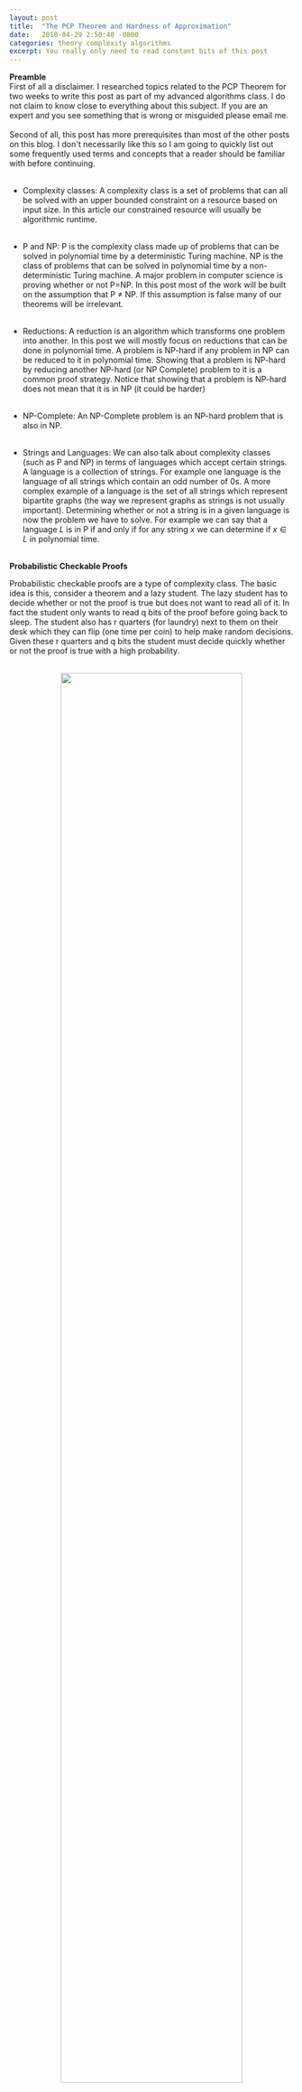```yaml
---
layout: post
title:  "The PCP Theorem and Hardness of Approximation"
date:   2018-04-29 2:50:40 -0800
categories: theory complexity algorithms
excerpt: You really only need to read constant bits of this post
---
```


**Preamble**<br>
First of all a disclaimer. I researched topics related to the PCP Theorem for two weeks to write this post as part of my advanced algorithms class. I do not claim to know close to everything about this subject. If you are an expert and you see something that is wrong or misguided please email me. <br><br> Second of all, this post has more prerequisites than most of the other posts on this blog. I don't necessarily like this so I am going to quickly list out some frequently used terms and concepts that a reader should be familiar with before continuing. <br><br>


- Complexity classes: A complexity class is a set of problems that can all be solved with an upper bounded constraint on a resource based on input size. In this article our constrained resource will usually be algorithmic runtime. <br><br>

- P and NP: P is the complexity class made up of problems that can be solved in polynomial time by a deterministic Turing machine. NP is the class of problems that can be solved in polynomial time by a non-deterministic Turing machine. A major problem in computer science is proving whether or not P=NP. In this post most of the work will be built on the assumption that P $\neq$ NP. If this assumption is false many of our theorems will be irrelevant. <br><br>

- Reductions: A reduction is an algorithm which transforms one problem into another. In this post we will mostly focus on reductions that can be done in polynomial time. A problem is NP-hard if any problem in NP can be reduced to it in polynomial time. Showing that a problem is NP-hard by reducing another NP-hard (or NP Complete) problem to it is a common proof strategy. Notice that showing that a problem is NP-hard does not mean that it is in NP (it could be harder)<br><br>

- NP-Complete: An NP-Complete problem is an NP-hard problem that is also in NP. <br><br>

- Strings and Languages: We can also talk about complexity classes (such as P and NP) in terms of languages which accept certain strings. A language is a collection of strings. For example one language is the language of all strings which contain an odd number of 0s. A more complex example of a language is the set of all strings which represent bipartite graphs (the way we represent graphs as strings is not usually important). Determining whether or not a string is in a given language is now the problem we have to solve. For example we can say that a language $L$ is in P if and only if for any string $x$ we can determine if $x \in L$ in polynomial time. <br><br>

**Probabilistic Checkable Proofs** <br>

Probabilistic checkable proofs are a type of complexity class. The basic idea is this, consider a theorem and a lazy student. The lazy student has to decide whether or not the proof is true but does not want to read all of it. In fact the student only wants to read q bits of the proof before going back to sleep. The student also has r quarters (for laundry) next to them on their desk which they can flip (one time per coin) to help make random decisions. Given these r quarters and q bits the student must decide quickly whether or not the proof is true with a high probability. <br><br>

<p align="center">
	<img src="/images/pcp_verifier.png" width="80%" > 
</p>

More formally we will first define a probabilistic polynomial time verifier for a language L as follows: <br>
The verifier takes a string x and a proof (that x is in L) as input. The verifier gets to read $q$ bits of the proof and $r$ random bits (drawn from a uniform distribution). Using these two pieces of information the verifier must then decide in polynomial time whether or not x is in L. <br><br>
Define the complexity class PCP(r, q) as follows: <br>
Let L be a language and v be a probabilistic polynomial time verifier which can read q bits of a proof and has access to string of r random bits drawn from a uniform distribution. Then language L is in $PCP(r,q)$ if and only if <br>
Completeness: For every $x \in L$, there exists a proof that $x \in L$ which v accepts with probability 1 <br>
Soundness: For every $x \not\in L$, v accepts all proofs that $x \in L$ with probability at most $\frac{1}{2}$ <br><br>
What does this mean? To gain a basic understanding lets look at some simple edge cases:<br><br>

- $PCP(0,0) = P$ (Claim 1)<br><br>
Notice $P \subseteq PCP(0,0)$ Let L be any language in P. Since our verifier has polynomial arbitrary steps of computation we can verify that any $x \in P$ with probability 1 without a proof or any randomness by replicating the polynomial time solver for L. Also notice $PCP(0,0) \subseteq P$ because there is no randomness or proof to use. If we could accept any language $L' \not\in P$ then we would have a deterministic polynomial time algorithm which told us if any $x$ was in $L'$. This algorithm creates a contradiction because by definition of $L'$ there is no polynomial time algorithm to determine if any arbitrary string $x$ is in $L'$. $\square$ <br><br>

- $PCP(0, O(1)) = P$ (Claim 2)<br><br>
To show $P \subseteq PCP(0, O(1))$ we can use claim 1 and notice that $P \subseteq PCP(0, 0) \subseteq PCP(0, O(1))$. Now all we have to show is that $PCP(0, O(1)) \subseteq P$. We will use a similar strategy to last time but with a few tweaks. Let's pretend there is a language $L' \not\in P$ but $L' \in PCP(0,O(1))$. In this case we know there is a way to check deterministically in polynomial time whether any $x \in L'$ by only reading a constant number of bits of the proof. Let's call this constant c. One important fact is that c is the same for every $x$. Therefore we can run our polynomial time algorithm on each of the $2^c$ possible bits of the proof in polynomial time (with respect to the size of $x$). If one of these combinations of bits gets accepted then we know $x \in L'$ (completeness) otherwise we know $x \not\in L'$ (soundness). Therefore we have just built a polynomial time algorithm to check if $x$ is in $L'$. This algorithm creates a contradiction because by definition $L'$ there is no polynomial time algorithm to determine if any arbitrary string $x$ is in $L'$. $\square$ <br><br>

- $PCP(O(\mbox{log n}), 0) = P$ (Claim 3) <br><br>
As with the claim 2, we can show  $P \subseteq PCP(0, O(1)$ by observing that, $P \subseteq PCP(0,0) \subseteq PCP(O(\mbox{log n}), 0)$. To show $PCP(O(\mbox{log n}),0) \subseteq P$ we will have to again tweak our strategy from before. As before consider an $L' \not\in P$ but $L' \in PCP(O(\mbox{log n},0)$. Unlike last time our verifier's algorithm is not deterministic. However we can make it deterministic by running our verifier's algorithm on every possible random string of r bits. We know that r is $O(\mbox{log n})$ so there are $2^{r}$ combinations which is at most $2^{O(\mbox{log n})} = O(n)$. So we just have to run our polynomial verifier algorithm on a linear number of different random bit strings which gives us a deterministic polynomial time algorithm to check if any $x \in L'$. $\square$ <br><br>

So after looking at all of these cases, what do we think $PCP(O(log n), O(1))$ equals?

PCP Theorem: $PCP(O(log n), O(1)) = NP$ <br><br>

This means that for any decision problem in NP, we can construct a small probabilistic polynomial time verifier which can solve the decision problem up to soundness by at most looking at constant bits of an argument about what the answer is far faster than we could solve the problem deterministically.
Seems surprising, right? We will not prove this theorem in this post but we will use it to show some results about how hard it is to approximate certain NP-Complete problems.<br><br>

**MAX-3SAT**<br>
3SAT is a famous NP-Complete Problem. It goes like this: <br/>
Take a set of m variables and n clauses. Each clause has exactly three literals (variables which may be negated) in it all of them are or'ed together. We then take the conjunction of all of the clauses together. This expression is said to be in 3 conjunctive normal form (3CNF). Here is an example of a 3CNF expression, <br><br>
<div style="text-align:center;">$$(x_1 \lor x_2 \lor x_3) \land (\bar x_4 \lor x_1 \lor x_3) \land (\bar x_3 \lor \bar x_2 \lor x_4)$$</div> <br>
 The classical 3SAT problem asks if all of the clauses can be simultaneously satisfied.  <br/>
However sometimes we can't satisfy all of the clauses. MAX-3SAT an optimization problem in which we are given an 3CNF expression and we try to find the maximum number of clauses which can all be satisfied together. <br/><br/>
Since MAX-3SAT is NP-Complete we know that we cannot solve it exactly in polynomial time unless P=NP. But what if we could get close? <br /><br />
We say that an problem has a polynomial time approximation scheme (PTAS) if for all $\epsilon > 0$ we can approximate the problem in polynomial time within a factor of $\epsilon$ of the optimal solution. It is important to note however that the runtime of a PTAS must only be polynomial in terms of n (the size of the input) and could be different for different epsilons. For example $O(n^\frac{1}{\epsilon})$ is still polynomial in terms of n. Polynomial time approximation schemes are the only way forward for some NP-Hard problems such as Knapsack and Load Balancing. Sadly, MAX-3SAT has no PTAS. <br /><br />


**Theorem:** $NP \subseteq PCP(log(n), O(1))$ (PCP Theorem) implies that MAX-3SAT is inapproximable in polynomial time within some $\epsilon > 0$ unless P=NP. <br /><br />
<p style="display:inline;">Assume we have a polynomial time approximation scheme for MAX-3SAT. We will show that using this PTAS for MAX-3SAT and a fixed $\epsilon$ we can solve <b>any</b> NP complete decision problem in polynomial time. Let $L$ be the language of strings which satisfy your favorite NP- Complete decision problem. Let $x$ be a string of any size n. We want to know if $x$ is in $L$. Since $L \in PCP(log(n), O(1))$ there is an verifier which takes $x$, log n bits of randomness and a proof that $x \in L$. The verifier reads c (a constant) bits of the proof and then decides whether or not $x$ is in $L$. The completeness property of the verifier says that if $x \in L$ then there is a proof that we can give the verifier so that it will always return true. The soundness property says that if $x \not \in L$ then for every proof the verifier will return true less than half of the time. <br> <br>
 For any random string of $O(log(n))$ bits r we can figure out in polynomial time which bits of the proof our verifier will check. Let $Q_r$ be a set of variables corresponding to the locations of each bit our verifier will check. Also define a set of 3CNF clauses $C_r$ with $Q_r$ as its variables. Together the clauses $C_r$ will mimic the output of our verifier (with random string r) when it reads the bits represented by the variables in $Q_r$. It's important that the number of clauses in any $C_r$ does not depend on the size of our input 
<details style="display:inline;">
	<summary>(details)</summary>
	<br>PCP says our verifier only needs to read a c bits of the proof no matter what the size of the input is. In the worst case we could write a CNF formula that maps every possible configuration of the c bits to true or false. In this case we have $2^c$ clauses with c variables per clause. It turns out that we can also translate every CNF instance into a 3CNF instance in polynomial time which means that we may end up with more clauses, but the the number of clauses will still only depend on c not n the size of the input. Therefore this construction is constant in time and space with respect to n. 
</details>.</p> <br>
Now define $Q$ to be the union of all sets $Q_r$ for every possible r and $C$ to be the union of $C_r$. One important fact is that the size of $Q$ and $C$ is linear with respect to n. This is because the size of each $Q_r$ and $C_r$ is a constant and the total number of possible strings r = $2^{O(log(n))} = O(n)$. So the size of $Q,C$ is at most $O(n)$.<br><br>

<p style="display:inline;">Finally create a 3CNF instance whose set of variables is $Q$, and whose set of clauses is the conjunction of all the clauses in $C$. Together all the variables in $Q$ represent a proof $\pi$ (or at least all the parts that our verifier could ever read) that $x \in L$. Each set of clauses $C_r$ represents the output of the verifier with a certain random string r given access to our proof $\pi$. Due to completeness, if $x$ is satisfiable then there is a proof $\pi$ such than all of the clauses will be satisfied <details style="display:inline;">
	<summary>(details)</summary>
	<br>Now this is not technically true since we may have broken our larger clauses in small 3CNF clauses. So for example if we broke one clause with 11 terms into 4 different 3CNF clauses then only one of those would have to be satisfied. In cases like this we count all these clauses as one (if one is satisfied then we are happy).<br><br>
</details>. If the proof is incorrect then due to soundness, less than half of the clauses will be satisfied for every proof. If $\epsilon$ is small enough our PTAS have to satisfy more than half of the $C_r$s if and only if our $x$ is in $L$. Notice the same $\epsilon$ works no matter what $x$ is because the size of our construction did not depend on the n. Therefore, a PTAS for MAX-3SAT would give us a polynomial time algorithm to solve any NP Complete decision problem. $\square$</p> <br>

In short what we just did was assume that there was a PTAS for MAX-3SAT. Then we used this PTAS to construct a polynomial time deterministic solver for any NP-Complete decision problem. Because our PTAS takes polynomial time we know that its existence would prove P = NP which in our case is a contradiction (we assume P $\neq$ NP). Part of what makes this proof so cool is that the reduction doesn't change depending on what NP Complete decision problem we use. For maximum confusion I recommend using 3SAT. <br><br>

<!--<br />
**MAXSNP and Immediate consequences of our theorem**
One interesting and immediate consequence of our above theorem can be observed by looking at the class of problems MAXSNP. MAXSNP are NP-Hard optimization problems with the property that if there is an approximation for one of the problems, it can be used to approximate any of the other problems in the class. Many problems such as Independent Set and MAXCUT are in MAXSNP. Coincidently MAX-3SAT is also in MAXSNP. This is really interesting because from our above proof we have inadvertently just shown that everything else in MAXSNP has no PTAS.
<br><br>!-->

**The Hardness of Approximating Max Clique** <br/>
A clique is a set of vertices in a graph which are all connected to each other. The size of a clique is the number of vertices it contains. Here's an example of a clique of size 4 <br/>
<p align="center">
	<img src="/images/clique_4.png" width="30%" > 
</p>
Given a graph G the Max Clique problem is to find the largest clique in G. Max Clique is NP-Complete, which means that it cannot be solved exactly in polynomial time unless P=NP. But can we get close to the optimal solution? In a surprising twist just like MAX-3SAT, Max Clique does not have a PTAS. <br/><br>

**Theorem:** Max Clique is inapproximable in polynomial time within some $\epsilon > 0$ unless P=NP. <br><br>
To prove this statement we will show that Max Clique on a certain graph corresponds to MAX-3SAT so closely that if we had a PTAS for Max Clique we would have a PTAS for MAX-3SAT. Heres how we construct this graph. Given a set of $m$ clauses in 3CNF form, we can construct a graph G as follows. For each clause $c_k$ add 3 vertices each one representing a literal in that clause. For every vertex v connect v to every other vertex which is not part of the same clause and that does not represent a negation of the literal v represents. Here is an example of this construction with two clauses, <br>
<p align="center">
	<img src="/images/sat-to-mclique.png" width="65%" > 
</p>
Let's say we find a clique of size k in this graph.  Consider what would happen if we set the variables corresponding to each vertex in our clique to true (or false if they are negations) and all the other variables to false (or true if they are negations). We can do this with no conflicts because by our construction no two vertices in the clique are negations of each other. Also by construction each vertex is in a different clause so at least k different clauses are satisfied. <br>
Now consider $x$ an instance of MAX-3SAT. We know since MAX-3SAT has no PTAS $\exists \delta > 0$ such that we cannot approximate MAX-3SAT within $\delta$. Now choose let our PTAS be an $1+\epsilon$ approximation where $\epsilon < \delta$. We can turn our $x$ into a graph following our construction above. Notice that a $1 - \epsilon$ approximation of max clique gives us a $1 - \epsilon$ approximation for MAX-3SAT. This is a problem because we have just created a PTAS for MAX-3SAT.$\square$ <br> <br>

Okay, we can't do construct a PTAS, so we can't get as close as we want. What about approximating MAX Clique within some constant factor? Plenty of NP-Complete problems have a constant factor approximation including MAX-3SAT. As you may have guessed we won't be so lucky with Max Clique. <br><br>

**Theorem:** Max Clique has no constant factor approximation unless P = NP. <br><br>

Before we prove this theorem we have to build up some machinery on graphs. We will do this by defining the strong graph product. <br><br>
**Definition** The (strong) graph product on graphs $G = G_1 \bigotimes G_2$ is defined as follows: <br>
$V_G = V_{G_1} \times V_{G_2}$ (where $\times$ is the Cartesian product) <br>
$E_G = \\{(u_1,v_1), (u_2,v_2)\\}$ such that $(u_1, u_2) \in E_{G_1}$ or $u_1 = u_2, (v_1, v_2) \in E_{G_2}$ or $v_1 = v_2$ <br>
Here's an example,
<p align="center">
	<img src="/images/strong-graph-product.png" width="80%" > 
</p><br>
While this definition may seem daunting one can visualize it by imagining that we are putting a copy of $G_1$ at every vertex of $G_2$ then connecting the edges according to our edge rules. 
Look at the max clique size $\omega(G)$ for each graph in the drawing above: $$\omega(G_1) = 2, \omega(G_2) = 2, \omega(G_1 \bigotimes G_2) = 4$$ <br><br>
What can we make of this? It turns out that an important fact about graph products is,
<p style="display:inline;">
	<div style="text-align:center;">$\omega(G_1 \bigotimes G_2) = \omega(G_1)\omega(G_2)$</div>
<details style="display:inline;">
	<summary>(details)</summary>
	<br>Take the two largest cliques $C_1 \in G_1, C_2 \in G_2$. When we take the graph product $G'$ we place a copy of $G_1$ (including $C_1$) at each vertex in $G_2$. Now consider subgraph $G'$ made of the copies of $C_1$ placed at vertices that make up $C_2$. Consider any edge in G' between two vertices $\\{(u_1,v_1), (u_2,v_2)\\}$. Since $C_1$ and $C_2$ are cliques, $(u_1, u_2) \in E_{G_1}$ or $u_1 = u_2$. The same goes for $v_1$ and $v_2$. So our subgraph is entirely connected. The size of this subgraph is $\lvert C_1 \rvert \lvert C_2 \rvert$. Since this subgraph is a clique the max clique has size at least $\lvert C_1 \rvert \lvert C_2 \rvert = \omega(G_1)\omega(G_2)$.<br><br> Finally how do we know there is not a larger clique? Well let's reverse our logic. Suppose there is a clique $C' \in G'$ which is larger than $\omega(G_1)\omega(G_2)$. Then we can decompose this clique into one clique in $G_1$ and one in $G_2$. We must be able to do this decomposition because each of if one of the set of vertices that is part of this clique was not a clique itself then we would have a contradiction. 
	<br><br>
</details>.</p><br>

Now we return to showing that Max Clique has no constant approximation. Assume we have an $\alpha$-approximation for Max Clique. Now we know there $\exists \beta > 0$ such that Max Clique cannot be approximated within any factor larger than $\beta$ in polynomial time (Max Clique has not PTAS). Choose a $k$ such that $\beta^k < \alpha$. Take in a graph G. Compute $G^k$ by taking the repeated graph product. Now use our alpha approximation algorithm on $G^k$. Remember our fact from earlier, <br>
<div style="text-align:center;">$$\omega(G^k) = \omega(G)^k$$</div>
Let $C'$ denote the clique we found. Then we can say: <br>
<div style="text-align:center;">$$ \lvert C' \rvert = \alpha \omega(G^k) $$</div> 
This implies that there is a clique $C$ in our original graph such that:
<div style="text-align:center;">$$ \lvert C \rvert = \sqrt[k]{(\lvert C' \rvert)} = \sqrt[k]{(\alpha w(G^k))} = \sqrt[k]{(\alpha)}w(G)$$</div>
We know by our definition of k that:<br>
<div style="text-align:center;">$$ \sqrt[k]{(\alpha)}w(G) > \beta w(G) $$</div> 
Therefore we have just created a polynomial approximation for Max Clique within $\epsilon$. Unless P=NP this is a contradiction. $\square$ <br><br>
So it turns out that Max Clique is really bad. In fact the best results on the hardness of Max Clique indicate the the only approximation one can make is a clique of size one (i.e choosing a single vertex). <br> <br>

**Getting better hardness guarantees** <br>
So far, our results with the standard PCP Theorem have been quite cool. We have used a powerful tool to show that some NP-Complete Problems aren't just hard to solve exactly but are hard to approximate up to a certain point. One question is could we be more specific? It is simple to come up with a $\frac{7}{8}$-approximation algorithm for MAX-3SAT but can we do better? After the PCP Theorem was introduced, researchers have become less interested in proving that there is no PTAS for certain problems and more interested in optimal inapproximability. <br>
<br> **Definition** An optimal inapproximability result for a problem says there is both an algorithm which is an $\alpha$ approximation that problem as well as a proof that the problem cannot be approximated within a factor of $\alpha + \epsilon$ for any $\epsilon > 0$.<br><br>
While our classic PCP Theorem was enough to show many problems had no PTAS, it is not quite as simple to use for specific lower bounds. One way to get around this limitation is to define new versions of the PCP Theorem. One such theorem was posed by Johan Hastad: <br><br>
**Theorem (Hastad's 3 Bit PCP):**
For every $\delta > 0$ and $L \in NP$, there exists a PCP verifier (with $\mbox{log n}$ bits of randomness) such that L can be verified in three queries with completeness $(1 - \delta)$ and soundness at most $\frac{1}{2}+\delta$. Furthermore the tests are of the following form. Our verifier chooses a parity bit $b \in \\{0,1\\}$ and then takes the three bits it queries $q_1,q_2,q_3$ and returns true if:
<div style="text-align:center;">$$ q_1 + q_2 + q_3 = b \quad (\mbox{mod } 2)$$</div> <br>
A full proof of this theorem is beyond the scope of this post. However we will use this theorem to show optimal inapproxibility results for MAX-3SAT as well as a more specific approximation for Vertex Cover. <br><br>

**MAX-3LIN**<br>
The MAX-3LIN problem is defined as follows: <br>
Given a system of integral linear equations (mod 2) with a most 3 variables what is the maximum number of them which can be satisfied simultaneously? It's immediately apparent that this problem is closely related to Hastad's variant of the PCP Theorem. <br><br>

We can consider Hastad's PCP equivalent to the statement:<br>
<p style="display:inline;">For any $\epsilon > 0$ determining between two instance of MAX-E3LIN, one where at least $(1 - \epsilon)$ of the equations are satisfied and one where at most $\frac{1}{2}+\epsilon$ of the equations are satisfied is NP-Hard.<details style="display:inline;">
	<summary>(Details)</summary>
	If we had a polynomial time algorithm to tell the difference we use it to deterministically test if any string $x$ is in your favorite NP-Complete language L by building a system of equations (one for each possible random string) that mimic our Hastad PCPs output given that string. If we know we satisfied more than $\frac{1}{2}$ of the equations, by soundness we know $x$ must be in $L$, if we don't we know $x$ is not in $L$ by completeness. This argument is very similar to our proof that MAX-3SAT has no PTAS. 
</details><br></p>
 Now we will use this formulation to prove better approximation bounds for MAX-3SAT and Vertex Cover. We will call this problem, GAP-3LIN. The GAP part comes from the fact that the domain of all possible numbers of mutually solvable equations has a gap in the middle. In the two proofs we will exploit this gap to give better lower bounds than we would be able to obtain with just vanilla PCP.<br><br>

**Theorem:** MAX-3SAT cannot be approximated by a factor of $1 - (\frac{7}{8}+\epsilon)$ for any $\epsilon > 0$. <br>
To show this result we will reduce our gap GAP-E3LIN to MAX-3SAT. Given an equation:<br>
<div style="text-align:center;">$$ a+b+c = 0 $$</div>
We create the following four clauses:<br>
<div style="text-align:center;">$$ (\bar a\lor b \lor c) $$</div>
<div style="text-align:center;">$$ (a\lor \bar b \lor c) $$</div>
<div style="text-align:center;">$$ (a\lor b \lor \bar c) $$</div>
<div style="text-align:center;">$$ (\bar a\lor \bar b \lor \bar c) $$</div>
These clauses are important because all four are only satisfied if and only if $a+b+c = 0$ (we can do the same thing if the equation should sum to 1). Otherwise at most $\frac{3}{4}$ of the clauses are satisfiable. From our previous result we know that it is NP-Hard to distinguish between an instance of MAX-E3LIN where $\frac{1}{2}+\delta$ the equations are satisfied versus one where $1-\delta$ of the equations are satisfied for any $\delta > 0$. Consider a polynomial time algorithm Max-3SAT with an approximation ratio of $\alpha$. Take an instance $x$ of MAX-E3LIN and creates a 3CNF expression from it by doing the following. For each equation in $x$ create four clauses following our above model and then combine all of them into one large 3CNF instance. If we could satisfy a fraction of more than $1 - (\frac{1}{2} - \delta)\frac{1}{4}$ of the clauses we could determine between the two different types of GAP-E3LIN instances. Since this is true for all $\delta > 0$, we know that the largest valid value of $\delta$ is 0 (Unless P=NP). This gives us the following lower bound for MAX-3SAT: 
<div style="text-align:center;">$$1 - \frac{1}{8} = \frac{7}{8}$$</div> $\square$<br>

It turns out that the Hastad PCP Theorem is useful for more than just MAX-3SAT. Another problem which gives a specific constant bound with this theorem is vertex cover. <br><br>

**Vertex Cover**
Given a graph G we say that a vertex cover of G is a set of the vertices such that every vertex in the graph is directly connected to one of these vertices via and edge, The vertex cover problem is to find a minimum such vertex cover on G. <br><br>

**Independent Set**
It is useful to talk about independent set whenever we talk about vertex cover. Given a graph G, an Independent Set is a set of vertices which are not connected to each other. The Independent Set problem is to find the largest independent set in G. <br><br>

**Fact** One reason why these two problems are often presented together is because one is the complement of the other. That is to say let $I$ the maximum independent set in a graph and let $C$ the minimum vertex cover. $G - I = C$ (or the other way around). <br><br>

**Theorem:** Vertex Cover cannot be approximated within a factor of $\frac{7}{6} - \epsilon$ for any $\epsilon > 0$ unless P=NP. <br><br>
We again use the fact that GAP-3LIN is NP-Hard. Our goal is to use a $\frac{7}{6} - \epsilon$ approximation of Vertex Cover to solve GAP-3LIN. We just need a way to translate equations to graphs. We will do this using the following construction: <br>
Look at an equation of the form <br>
<div style="text-align:center;">$$x_1 + x_2 + x_3 = 0 \quad \mbox{mod } 2$$</div>
The first thing we can notice about it is that it has eight possible choices of values. Notice that half of them will satisfy the equation and half of them will not. Therefore for any equation of this form there are 4 ways to satisfy it. <br>
Now in our graph for each equation in our MAX-E3LIN instance we will create four different vertices, one for each of the valid solutions to the equation. We will connect all of them together as well as connecting them to each other vertex in the graph representing a logically incompatible solution to a different equation. When we are done there will be $4m$ vertices. <br><br>

<p align="center">
	<img src="/images/e3lin-to-vertex-cover.png" width="65%" > 
</p>

**Observation 1** If at least $(1-\epsilon)m$ of the equations of our GAP-E3LIN instance are satisfiable then our independent set is at least of size $(1-\epsilon)m$. This is because by construction of our graph, each satisfiable equation does not have an edge to any other mutually satisfiable equations because neither of them are different variable choices for the same equation and neither contradict each other. So since the maximum independent set is at least of size $(1 - \epsilon)m$, the minimum vertex cover will be at most of size $(3 + \epsilon)m$. <br><br>

**Observation 2** If at most $(\frac{1}{2} + \epsilon)m$ equations are mutually satisfiable, then our maximal independent set will be of size at most $(\frac{1}{2} + \epsilon)m$. To show this is true consider we will pretend we could have a larger independent set. Take $v$ a vertex in this independent set which does not represent one our our satisfiable equations. By the rules of our construction $v$ would also not conflict with any of the $(\frac{1}{2} + \epsilon)m$ mutually satisfiable equations of the other equations represented in the independent set. Therefore the existence of $v$ would imply there is another equation which could be mutually satisfied. This would contradict our assume that only $(\frac{1}{2} + \epsilon)m$ are mutually satisfiable. So we know that the maximum independent set size is at most $(\frac{1}{2} + \epsilon)m$. This implies that the minimum vertex cover size will be at least $(\frac{7}{2} - \epsilon)m$. <br><br>

The two observations we have just made help define the gap between vertex cover instances associated with each of the two cases. This means that if we can approximate the upper bound of the smaller case within a factor that is tight enough so our approximation does not overlap with the lower bound of the larger case then we can distinguish between the two cases. To formalize this assume that we have an algorithm which can approximate vertex cover to a factor of $\alpha$. For any $\epsilon > 0$ we know that unless we can solve GAP-3LIN in polynomial time: <br>
<div style="text-align:center;">$$\alpha (3 + \epsilon) > \frac{7}{2} - \epsilon$$</div>
<div style="text-align:center;">$$\alpha > \frac{\frac{7}{2} - \epsilon}{(3 + \epsilon)}$$</div>
This is to say that if $\alpha$ is too small than our smaller case and our larger case still be distinguished in our approximation. 
Because this is true for all $\epsilon > 0$ we can take the limit as $\epsilon \to 0$ to find an $\alpha$ that works for all cases: <br>
<div style="text-align:center;">$$\alpha = \frac{\frac{7}{2}}{3} = \frac{7}{6}$$ </div> $\square$<br>

**Let's Play a Game** <br>
Now we have seen some basic ideas such as gaps and simple graph operations as ways to prove hardness. One more common set of tools to show hardness of approximations is 2 Prover 1 Round Games. This last section aims to give some background on this problem. <br><br>
**Definition:** A 2 Prover 1 Round Game is a game played by two provers (players) with the following parameters: <br>
Two sets of questions: (one for each player) $X,Y$ <br>
A probability distribution: $\lambda$ over $X \times Y$ <br>
A set of answers: $A$ <br>
A verifier (acceptance predicate): $V:X\times Y \times A \times A$ <br>
A strategy for each player: $f_1:X \to A, f_2:Y \to A$ <br><br>
The rules of the game are as follows: <br>
The verifier picks two questions $(x, y) \in X \times Y$ from the distribution and asks x to player 1 and y to the player 2. <br>
Each player thinks of an answer to their respective questions $(a_1,a_2)$ by computing $a_1 = f_1(x), a_2 = f_2(y)$. <br>
The verifier takes both answers and the original questions $v(x,y,a_1,a_2)$ and returns either true or false. <br><br>
The goal of both players is to maximize $\omega(G)$ to be the optimal win probability for the game G. <br><br>
Also it is important that the two players cannot communicate during the game. <br>

You might be thinking, what kind of stupid game is this? Why don't computer scientists at least play something cool like Fort Night?
Well here's something kind of cool. We can formulate many problems as 2 Prover 1 Round Games. Let's give an example using good old 3SAT. <br><br>

Given a set of clauses $x$ in 3CNF form, consider the following 2P1R game: <br>
Let $X$ be the set of all clauses in $x$. <br>
Let $Y$ be the set of all variables in $x$. <br>
Let $\lambda$ be such the variable we draw from $Y$ will be in the clause drawn from $X$ (it will be one of the three of them with uniform probability). <br>
Our first prover will return an assignment $\alpha$ of variables satisfying the clause $c_j$ it was given. The second prover will return an assignment $\beta$ of $x_i$ the variable it was given. The verifier will return true if and only if $\beta$ matches the assignment given to the same variable in $\alpha$. <br><br>
Observation 1: If $x$ is fully satisfiable then both players just pick according to the satisfying assignment. In some cases there may be more than one satisfying assignment in which case both players can agree some sort of ordering scheme beforehand and pick the first one. <br><br>
<p style="display:inline;">Observation 2: If no satisfying assignment exists then every assignment fails to satisfy a certain factor of the clauses (let's call it $p$). Then the probability of failure will be at least $\frac{p}{3}$. 

Now there are several things that are interesting about this 2 prover round 1 game reduction. One is that we turned 3SAT which is a decision problem into a gap decision problem. The second thing which is related is that we can now start to talk about this game in terms of completeness and soundness. In a way this is starting to sound like the PCP Theorem. <br><br>
Another thing we could try is to play some kind of repeated game. One way we could do this is asking a series of questions, one after another. However it turns out to be more interesting to ask a bunch of questions at the same time (in parallel). We define a parallel n-repeated game $G^n$ for some 2P1R game G to be similar to G but each player reads a tuple of n questions and then outputs a tuple of n answers. The verifier accepts if and only if all the individual answers would be accepted by the verifier for G. So what can we say about these repeated games?<br><br>
**Theorem (Parallel Repetition Theorem):**  For all games $G$ if $\omega(G) = 1 - \delta$ then, <br>
<div style="text-align:center;">$$ \omega(G^n) \leq 2^{-\Omega(\delta^3 n)} $$</div>

While we will not go talk about this theorem much it is interesting because it can be used to decrease the size of gaps. In our 3-SAT game it is NP-Hard to distinguish between cases where we succeed with probability 1 and probability $1-\frac{p}{3}$. But what if we could make our gap smaller? This could potentially make it easier to show different approximations are hard. <br><br><br>

**Summary**<br>
In this post I have summarized my findings after researching the a few basic concepts surrounding the PCP Theorem. Throughout this post there are a few big ideas. First we looked at the PCP Theorem itself and the ideas of completeness and soundness. We played with a few toy cases to get a feel for what the statement was saying. Next we used the PCP Theorem to shows MAX-3SAT had no PTAS. In this proof we turned our random PCP verifier in to a deterministic instance of MAX-3SAT. Then we showed that using MAX-3SAT we could search for a proof that our statement was correct or not. We then used graphs and the self improvement property of the graph product to prove that Max Clique had no constant approximation. After that we looked at Hastad's 3 bit PCP and used it to get a few more specific bounds on MAX-3SAT and Vertex Cover. The most important part of these proofs were the gap preserving reduction from our GAP-MAX-E3LIN decision problem. Finally we looked at a totally different way of viewing everything as a game. These general proof strategies give us some tools to tackle inapproximability arguments. <br><br>

**Exercises to the Reader** <br><br>

<p style="display:inline;">1) Show $PCP(log(n), 1) = P?
<details style="display:inline;">
	<summary>(Hint)</summary>
	Think about our proof that MAX-3SAT has no PTAS.
</details><br></p>

<details style="display:inline;">
	<summary>Answer</summary>
	<br> As a proof of this consider our reduction in the proof for MAX-3SAT having no PTAS. We constructed a MAX-3SAT instance which checked if there was a (the bits of the proof were the variables) proof which could satisfy every one of the O(n) possible combinations of our O(log(n)) bits of randomness. The key was that we only had to have a constant number of variables because we only read a constant number of bits of the proof. Furthermore the size of our clauses was based on the number of bits we read. If we do this same construction here we will end up with an instance of MAX-1SAT which is solvable in polynomial time.
	<br><br>
</details><br>

2) We talked about MAX-E3LIN but never proved any hardness results for it. Use Hastad's PCP Theorem prove the following: <br>
**Theorem:** MAX-3LIN cannot be approximated by a factor of $\frac{1}{2}+\epsilon$ for any $\epsilon > 0$. <br>
<details style="display:inline;">
	<summary>Answer</summary>
	<br> Reduce the optimization version of MAX-E3LIN to the decision version using a gap preserving reduction.
	<br><br>
</details><br>

3) When the repeated version 2 Prover 1 Round Game was originally conceived it was conjectured that<br>
<div style="text-align:center;">$$\omega(G^k) = \omega(G)^k$$</div>
Give a 2P1R Game which shows that this is false (i.e. $\omega(G^k) > \omega(G)^k$)
<details style="display:inline;">
	<summary>Answer</summary>
	We define the Feige Game defined as follows:<br> Each player gets a bit as input. They must output a bit and a player. The players win if their bits are the same and that player did get that bit. Because they can't communicate $\omega(G) = \frac{1}{2}$. The best strategy is to agree upon a player in advance. That player will pick themselves and their bit and the other player will guess their bit. However if the players play the two round version they can double down on their original bets which would mean $\omega(G^2) = \frac{1}{2}$ as well.
	<br><br>
</details><br><br><br><br><br>
Sources (and great references for learning more): <br>
http://www.cs.jhu.edu/~scheideler/courses/600.471_S05/lecture_9.pdf<br>
http://people.seas.harvard.edu/~madhusudan/courses/Spring2016/scribe/lect18.pdf<br>
http://pages.cs.wisc.edu/~shuchi/courses/880-S07/scribe-notes/lecture29.pdf<br>
http://www.cs.princeton.edu/~zdvir/apx11slides/guruswami-slides.pdf<br>
https://cstheory.stackexchange.com/questions/18360/multi-prover-verifier-games-and-pcp-theorem<br>
http://theory.cs.princeton.edu/complexity/ab_hastadchap.pdf
<br><br><br><br><br>





